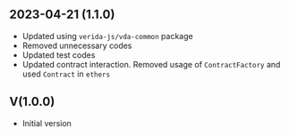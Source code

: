 2023-04-21 (1.1.0)
--------------------

- Updated using `verida-js/vda-common` package
- Removed unnecessary codes
- Updated test codes
- Updated contract interaction. Removed usage of `ContractFactory` and used `Contract` in `ethers`

V(1.0.0)
--------------------

- Initial version
